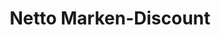 ---
title: "Netto Marken-Discount"
url: /moormerland/netto-marken-discount-am-kirchweg/
shop: Supermarkt
---